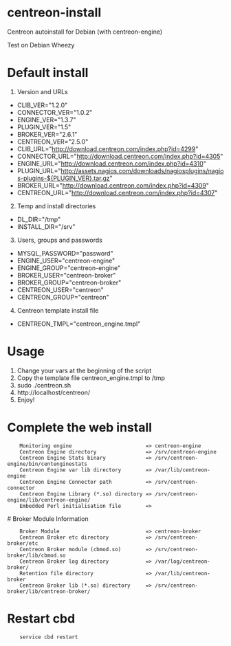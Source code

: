 centreon-install
================

Centreon autoinstall for Debian (with centreon-engine)

Test on Debian Wheezy

# Default install
1. Version and URLs

- CLIB_VER="1.2.0"
- CONNECTOR_VER="1.0.2"
- ENGINE_VER="1.3.7"
- PLUGIN_VER="1.5"
- BROKER_VER="2.6.1"
- CENTREON_VER="2.5.0"
- CLIB_URL="http://download.centreon.com/index.php?id=4299"
- CONNECTOR_URL="http://download.centreon.com/index.php?id=4305"
- ENGINE_URL="http://download.centreon.com/index.php?id=4310"
- PLUGIN_URL="http://assets.nagios.com/downloads/nagiosplugins/nagios-plugins-${PLUGIN_VER}.tar.gz"
- BROKER_URL="http://download.centreon.com/index.php?id=4309"
- CENTREON_URL="http://download.centreon.com/index.php?id=4307"

2. Temp and install directories

- DL_DIR="/tmp"
- INSTALL_DIR="/srv"

3. Users, groups and passwords

- MYSQL_PASSWORD="password"
- ENGINE_USER="centreon-engine"
- ENGINE_GROUP="centreon-engine"
- BROKER_USER="centreon-broker"
- BROKER_GROUP="centreon-broker"
- CENTREON_USER="centreon"
- CENTREON_GROUP="centreon"

4. Centreon template install file

- CENTREON_TMPL="centreon_engine.tmpl"

# Usage

1. Change your vars at the beginning of the script
2. Copy the template file centreon_engine.tmpl to /tmp
3. sudo ./centreon.sh
4. http://localhost/centreon/ 
5. Enjoy!

# Complete the web install

        Monitoring engine                        => centreon-engine
        Centreon Engine directory                => /srv/centreon-engine
        Centreon Engine Stats binary             => /srv/centreon-engine/bin/centenginestats
        Centreon Engine var lib directory        => /var/lib/centreon-engine
        Centreon Engine Connector path           => /srv/centreon-connector
        Centreon Engine Library (*.so) directory => /srv/centreon-engine/lib/centreon-engine/
        Embedded Perl initialisation file        => 

# Broker Module Information

        Broker Module                            => centreon-broker
        Centreon Broker etc directory            => /srv/centreon-broker/etc
        Centreon Broker module (cbmod.so)        => /srv/centreon-broker/lib/cbmod.so
        Centreon Broker log directory            => /var/log/centreon-broker/
        Retention file directory                 => /var/lib/centreon-broker
        Centreon Broker lib (*.so) directory     => /srv/centreon-broker/lib/centreon-broker/

# Restart cbd
        service cbd restart
